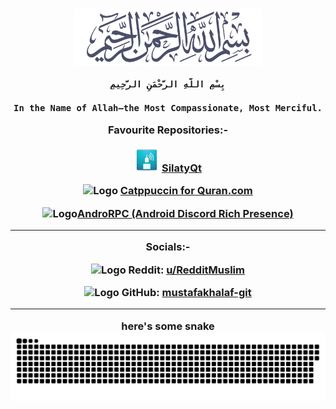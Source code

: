 <h3 align="center">
	<picture>
		<source srcset="Bismillah_Mocha.png" width="300" alt="Bismillah" media="(prefers-color-scheme: dark)"/>
      		<source srcset="Bismillah_Latte.png" width="300" alt="Bismillah" media="(prefers-color-scheme: light), (prefers-color-scheme: no-preference)"/>
		<img src="Bismillah_Latte.png" width="300" alt="Bismillah"/>
	</picture>
	
	بِسْمِ اللَّهِ الرَّحْمَنِ الرَّحِيمِ
		
	In the Name of Allah—the Most Compassionate, Most Merciful.
Favourite Repositories:-

<img src="https://raw.githubusercontent.com/LinuxForGeeks/SilatyQt/main/images/Icons/silaty.png" width="40" alt="Logo"/> [SilatyQt](https://github.com/LinuxForGeeks/SilatyQt)	
	
<img src="https://raw.githubusercontent.com/mustafakhalaf-git/quran/main/assets/quran.png" width="40" alt="Logo"/> [Catppuccin for Quran.com](https://github.com/mustafakhalaf-git/quran)

<img src="https://logos-world.net/wp-content/uploads/2020/12/Discord-Logo.png" width="40" alt="Logo"/>[AndroRPC (Android Discord Rich Presence)](https://github.com/mustafakhalaf-git/AndroRPC)

------------
Socials:-

<img src="https://www.redditinc.com/assets/images/site/logo01.svg" width="30" alt="Logo"/> Reddit: [u/RedditMuslim](https://reddit.com/u/RedditMuslim)

<img src="https://github.githubassets.com/images/modules/logos_page/GitHub-Mark.png" width="30" alt="Logo"/> GitHub: [mustafakhalaf-git](https://github.com/mustafakhalaf-git)

-------------------------

here's some snake
<img src="snake.svg">
</h3>
